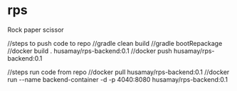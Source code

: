 # rps
Rock paper scissor

//steps to push code to repo
//gradle clean build
//gradle bootRepackage
//docker build . husamay/rps-backend:0.1
//docker push husamay/rps-backend:0.1

//steps run code from repo
//docker pull husamay/rps-backend:0.1
//docker run --name backend-container -d -p 4040:8080 husamay/rps-backend:0.1